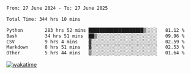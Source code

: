 <!--START_SECTION:waka-->

```txt
From: 27 June 2024 - To: 27 June 2025

Total Time: 344 hrs 10 mins

Python        283 hrs 52 mins ████████████████████▒░░░░   81.12 %
Bash          34 hrs 51 mins  ██▒░░░░░░░░░░░░░░░░░░░░░░   09.96 %
CSV           9 hrs 4 mins    ▓░░░░░░░░░░░░░░░░░░░░░░░░   02.59 %
Markdown      8 hrs 51 mins   ▓░░░░░░░░░░░░░░░░░░░░░░░░   02.53 %
Other         5 hrs 44 mins   ▒░░░░░░░░░░░░░░░░░░░░░░░░   01.64 %
```

<!--END_SECTION:waka-->
[![wakatime](https://wakatime.com/badge/user/5f89a63a-5294-4958-ad30-2b3455e63f2a.svg)](https://wakatime.com/@5f89a63a-5294-4958-ad30-2b3455e63f2a)
